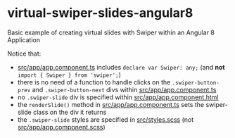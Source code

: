 # virtual-swiper-slides-angular8
Basic example of creating virtual slides with Swiper within an Angular 8 Application

Notice that:
<ul>
  <li><a href="src/app/app.component.ts">src/app/app.component.ts</a> includes <code>declare var Swiper: any;</code> (and <strong>not</strong> <code>import { Swiper } from 'swiper';</code>)</li>
  <li>there is no need of a function to handle clicks on the <code>.swiper-button-prev</code> and <code>.swiper-button-next</code> divs within <a href="src/app/app.component.ts">src/app/app.component.ts</a></li>
  <li>no <code>.swiper-slide</code> div is specified within <a href="src/app/app.component.html">src/app/app.component.html</a></li>
  <li>the <code>renderSlide()</code> method in <a href="src/app/app.component.ts">src/app/app.component.ts</a> sets the swiper-slide class on the div it returns
  <li>the <code>.swiper-slide</code> styles are specified in <a href="src/styles.scss">src/styles.scss</a> (not <a href="src/app/app.component.scss">src/app/app.component.scss</a>)</li>
</ul>
